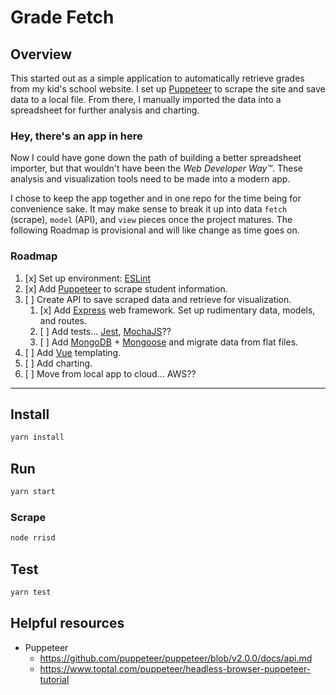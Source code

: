 # Grade Fetch

## Overview

This started out as a simple application to automatically retrieve grades from my kid's school website. I set up [Puppeteer](https://pptr.dev/) to scrape the site and save data to a local file. From there, I manually imported the data into a spreadsheet for further analysis and charting.

### Hey, there's an app in here

Now I could have gone down the path of building a better spreadsheet importer, but that wouldn't have been the *Web Developer Way™*. These analysis and visualization tools need to be made into a modern app.

I chose to keep the app together and in one repo for the time being for convenience sake. It may make sense to break it up into data `fetch` (scrape), `model` (API), and `view` pieces once the project matures. The following Roadmap is provisional and will like change as time goes on.

### Roadmap

1. [x] Set up environment: [ESLint](https://eslint.org)
2. [x] Add [Puppeteer](https://pptr.dev/) to scrape student information.
3. [ ] Create API to save scraped data and retrieve for visualization.
   1. [x] Add [Express](https://expressjs.com) web framework. Set up rudimentary data, models, and routes.
   2. [ ] Add tests... [Jest](https://jestjs.io), [MochaJS](https://mochajs.org)??
   3. [ ] Add [MongoDB](https://mongodb.com) + [Mongoose](https://) and migrate data from flat files.
4. [ ] Add [Vue](https://nuxtjs.org) templating.
5. [ ] Add charting.
6. [ ] Move from local app to cloud... AWS??

---

## Install

```sh
yarn install
```

## Run

```sh
yarn start
```

### Scrape

```sh
node rrisd
```

## Test

```sh
yarn test
```

## Helpful resources

* Puppeteer
  * https://github.com/puppeteer/puppeteer/blob/v2.0.0/docs/api.md
  * https://www.toptal.com/puppeteer/headless-browser-puppeteer-tutorial

